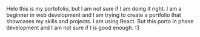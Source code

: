 Helo this is my portofolio, but I am not sure if I am doing it right. I am a beginner in web development and I am trying to create a portfolio that showcases my skills and projects. I am using React. But this porto in phase development and I am not sure if I is good enough. :3